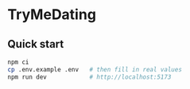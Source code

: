 # TryMeDating

## Quick start
```bash
npm ci
cp .env.example .env   # then fill in real values
npm run dev            # http://localhost:5173

